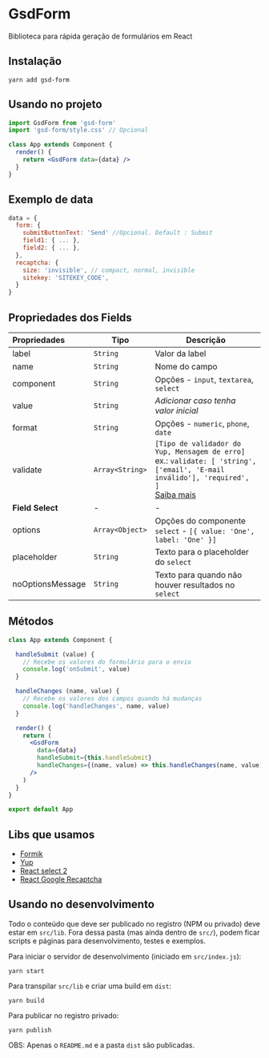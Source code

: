 # GsdForm

Biblioteca para rápida geração de formulários em React

## Instalação
```
yarn add gsd-form
```

## Usando no projeto
```jsx
import GsdForm from 'gsd-form'
import 'gsd-form/style.css' // Opcional

class App extends Component {
  render() {
    return <GsdForm data={data} />
  }
}
```

## Exemplo de data
```js
data = {
  form: {
    submitButtonText: 'Send' //Opcional. Default : Submit
    field1: { ... },
    field2: { ... },
  },
  recaptcha: {
    size: 'invisible', // compact, normal, invisible
    sitekey: 'SITEKEY_CODE',
  }
}

```

## Propriedades dos Fields
| Propriedades | Tipo | Descrição |
|:---- | ---- | ------ |
| label | `String` | Valor da label |
| name | `String` | Nome do campo |
| component | `String` | Opções - `input`, `textarea`, `select` |
| value | `String` | *Adicionar caso tenha valor inicial* |
| format | `String` | Opções - `numeric`, `phone`, `date` |
| validate | `Array<String>` | `[Tipo de validador do Yup, Mensagem de erro]`<br>ex.: `validate: [ 'string', ['email', 'E-mail inválido'], 'required', ]`<br>[Saiba mais](https://github.com/jquense/yup) |
| __Field Select__ | - | - |
| options | `Array<Object>` | Opções do componente `select` - `[{ value: 'One', label: 'One' }]` |
| placeholder | `String` | Texto para o placeholder do `select` |
| noOptionsMessage | `String` | Texto para quando não houver resultados no `select` |

## Métodos
```jsx
class App extends Component {

  handleSubmit (value) {
    // Recebe os valores do formulário para o envio
    console.log('onSubmit', value)
  }

  handleChanges (name, value) {
    // Recebe os valores dos campos quando há mudanças
    console.log('handleChanges', name, value)
  }

  render() {
    return (
      <GsdForm
        data={data}
        handleSubmit={this.handleSubmit}
        handleChanges={(name, value) => this.handleChanges(name, value)}
      />
    )
  }
}

export default App
```

## Libs que usamos

- [Formik](https://github.com/jaredpalmer/formik)
- [Yup](https://github.com/jquense/yup)
- [React select 2](https://github.com/JedWatson/react-select)
- [React Google Recaptcha](https://github.com/dozoisch/react-google-recaptcha)

## Usando no desenvolvimento

Todo o conteúdo que deve ser publicado no registro (NPM ou privado) deve estar em `src/lib`. Fora dessa pasta (mas ainda dentro de `src/`), podem ficar scripts e páginas para desenvolvimento, testes e exemplos.

Para iniciar o servidor de desenvolvimento (iniciado em `src/index.js`):

```
yarn start
```

Para transpilar `src/lib` e criar uma build em `dist`:

```
yarn build
```

Para publicar no registro privado:

```
yarn publish
```

OBS: Apenas o `README.md` e a pasta `dist` são publicadas.
